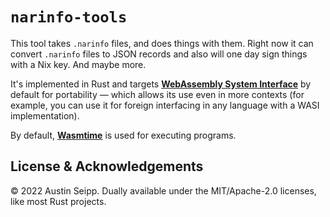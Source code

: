 # `narinfo-tools`

This tool takes `.narinfo` files, and does things with them. Right now it can
convert `.narinfo` files to JSON records and also will one day sign things with
a Nix key. And maybe more.

It's implemented in Rust and targets **[WebAssembly System Interface][WASI]** by
default for portability — which allows its use even in more contexts (for
example, you can use it for foreign interfacing in any language with a WASI
implementation).

By default, **[Wasmtime]** is used for executing programs.

[Nix]: https://nixos.org/nix
[WASI]: https://wasi.dev
[Wasmtime]: https://wasmtime.dev

## License & Acknowledgements

&copy; 2022 Austin Seipp. Dually available under the MIT/Apache-2.0 licenses, like most Rust projects.

